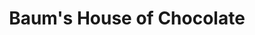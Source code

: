 ---
title: "Baum's House of Chocolate"
url: /west-richland/baums-house-of-chocolate/
shop: Schokolade
---